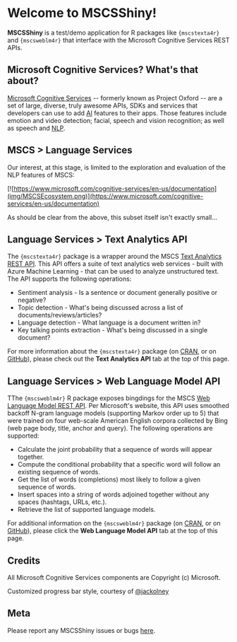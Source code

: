 Welcome to MSCSShiny!
=======================

**MSCSShiny** is a test/demo application for R packages like `{mscstexta4r}` and `{mscsweblm4r}` that interface with the Microsoft Cognitive Services REST APIs.

## Microsoft Cognitive Services? What's that about?

[Microsoft Cognitive Services](https://www.microsoft.com/cognitive-services/en-us/documentation)
-- formerly known as Project Oxford -- are a set of large, diverse, truly awesome APIs, SDKs and services that developers can use to add [AI](https://en.wikipedia.org/wiki/Artificial_intelligence) features to their apps. Those features include emotion and video detection; facial, speech and vision recognition; as well as speech and [NLP](https://en.wikipedia.org/wiki/Natural_language_processing).

## MSCS > Language Services

Our interest, at this stage, is limited to the exploration and evaluation of the NLP features of MSCS:

[![https://www.microsoft.com/cognitive-services/en-us/documentation](img/MSCSEcosystem.png)](https://www.microsoft.com/cognitive-services/en-us/documentation)

As should be clear from the above, this subset itself isn't exactly small...

## Language Services > Text Analytics API

The `{mscstexta4r}` package is a wrapper around the MSCS [Text Analytics REST API](https://www.microsoft.com/cognitive-services/en-us/text-analytics/documentation). This API offers a suite of text analytics web services - built with Azure Machine Learning - that can be used to analyze unstructured text. The API supports the following operations:

* Sentiment analysis - Is a sentence or document generally positive or negative?
* Topic detection - What's being discussed across a list of documents/reviews/articles?
* Language detection - What language is a document written in?
* Key talking points extraction - What's being discussed in a single document?

For more information about the `{mscstexta4r}` package (on [CRAN](https://cran.r-project.org/package=mscstexta4r), or on [GitHub](https://github.com/philferriere/mscstexta4r)), please check out the **Text Analytics API** tab at the top of this page.

## Language Services > Web Language Model API

TThe `{mscsweblm4r}` R package exposes bingdings for the MSCS [Web Language Model REST API](https://www.microsoft.com/cognitive-services/en-us/web-language-model-api/documentation). Per Microsoft's website, this API uses smoothed backoff N-gram language models (supporting Markov order up to 5) that were trained on four web-scale American English corpora collected by Bing (web page body, title, anchor and query). The following operations are supported:

* Calculate the joint probability that a sequence of words will appear together.
* Compute the conditional probability that a specific word will follow an existing sequence of words.
* Get the list of words (completions) most likely to follow a given sequence of words.
* Insert spaces into a string of words adjoined together without any spaces (hashtags, URLs, etc.).
* Retrieve the list of supported language models.

For additional information on the `{mscsweblm4r}` package (on [CRAN](https://cran.r-project.org/package=mscsweblm4r), or on [GitHub](https://github.com/philferriere/mscsweblm4r)), please click the **Web Language Model API** tab at the top of this page.

## Credits

All Microsoft Cognitive Services components are Copyright (c) Microsoft.

Customized progress bar style, courtesy of [@jackolney](https://github.com/jackolney)

## Meta

Please report any MSCSShiny issues or bugs [here](https://github.com/philferriere/mscsshiny/issues).

